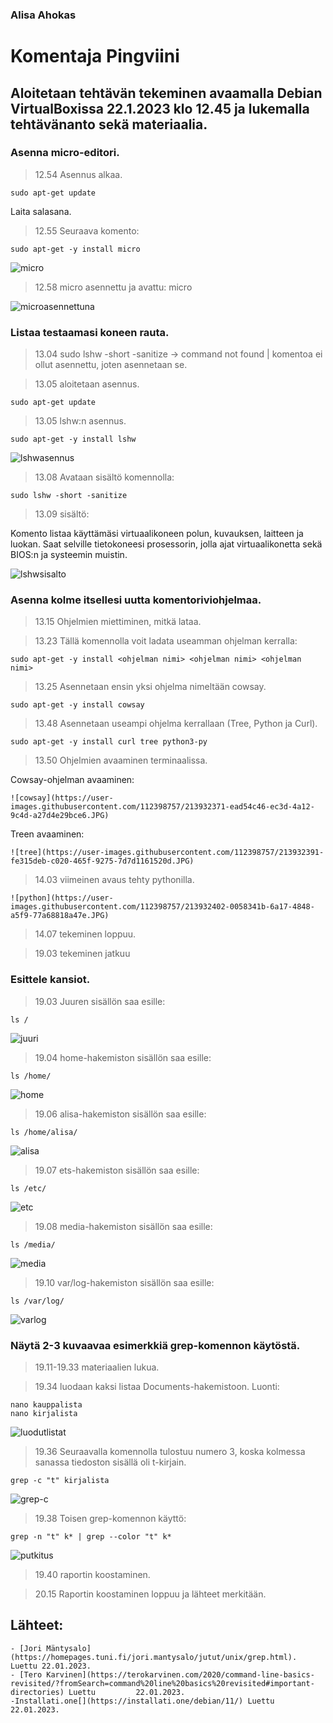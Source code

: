 ### Alisa Ahokas

# Komentaja Pingviini													

## Aloitetaan tehtävän tekeminen avaamalla Debian VirtualBoxissa 22.1.2023 klo 12.45 ja lukemalla tehtävänanto sekä materiaalia.

### Asenna micro-editori.

>12.54 Asennus alkaa.

	sudo apt-get update

Laita salasana.

>12.55 Seuraava komento:

	sudo apt-get -y install micro


![micro](https://user-images.githubusercontent.com/112398757/213931451-6504fa74-dd3a-487e-9b12-ad2decee7c99.JPG)


>12.58 micro asennettu ja avattu:
	micro <tiedoston nimi>
	

  ![microasennettuna](https://user-images.githubusercontent.com/112398757/213931788-55a1a345-0eb5-4453-9849-98b6192abe93.JPG)


### Listaa testaamasi koneen rauta. 
	
>13.04 sudo lshw -short -sanitize -> command not found | komentoa ei ollut asennettu, joten asennetaan se.
	
>13.05 aloitetaan asennus.
	
	sudo apt-get update
	
>13.05 lshw:n asennus.
	
	sudo apt-get -y install lshw
	
![lshwasennus](https://user-images.githubusercontent.com/112398757/213932023-2a01d7dc-017a-4fea-abac-5d837944c575.JPG)
	
	
>13.08 Avataan sisältö komennolla:
	
	sudo lshw -short -sanitize
	
>13.09 sisältö:

Komento listaa käyttämäsi virtuaalikoneen polun, kuvauksen, laitteen ja luokan. Saat selville tietokoneesi prosessorin, jolla ajat virtuaalikonetta sekä BIOS:n ja systeemin muistin.
	
![lshwsisalto](https://user-images.githubusercontent.com/112398757/213932073-51d20051-996a-49ca-9c38-b9e056c7b63b.JPG)

### Asenna kolme itsellesi uutta komentoriviohjelmaa.
	
>13.15 Ohjelmien miettiminen, mitkä lataa.
	
>13.23 Tällä komennolla voit ladata useamman ohjelman kerralla: 
	
	sudo apt-get -y install <ohjelman nimi> <ohjelman nimi> <ohjelman nimi> 
	
>13.25 Asennetaan ensin yksi ohjelma nimeltään cowsay. 
	
	sudo apt-get -y install cowsay
	
>13.48 Asennetaan useampi ohjelma kerrallaan (Tree, Python ja Curl).
	
	sudo apt-get -y install curl tree python3-py
	
>13.50 Ohjelmien avaaminen terminaalissa.
	
Cowsay-ohjelman avaaminen:
	
	![cowsay](https://user-images.githubusercontent.com/112398757/213932371-ead54c46-ec3d-4a12-9c4d-a27d4e29bce6.JPG)

Treen avaaminen:
	
	![tree](https://user-images.githubusercontent.com/112398757/213932391-fe315deb-c020-465f-9275-7d7d1161520d.JPG)

	
>14.03 viimeinen avaus tehty pythonilla.
	
	![python](https://user-images.githubusercontent.com/112398757/213932402-0058341b-6a17-4848-a5f9-77a68818a47e.JPG)

	
>14.07 tekeminen loppuu.

>19.03 tekeminen jatkuu

### Esittele kansiot.
	
>19.03 Juuren sisällön saa esille:
	
	ls /
	
![juuri](https://user-images.githubusercontent.com/112398757/213932569-9cb1b02c-147d-4191-94f7-449c5f7feb54.JPG)

	
>19.04 home-hakemiston sisällön saa esille:
	
	ls /home/
	
![home](https://user-images.githubusercontent.com/112398757/213932581-6d302eab-45ac-4cd7-af25-32b77fd82e9f.JPG)


>19.06 alisa-hakemiston sisällön saa esille:
	
	ls /home/alisa/
	
![alisa](https://user-images.githubusercontent.com/112398757/213932595-5aaf74b6-59fc-4564-921d-c084d49f20cf.JPG)

	
>19.07 ets-hakemiston sisällön saa esille:
	
	ls /etc/
	
![etc](https://user-images.githubusercontent.com/112398757/213932604-d6f34b1c-77d7-48bb-b0e9-d9be7e377038.JPG)

	
>19.08 media-hakemiston sisällön saa esille:
	
	ls /media/
	
![media](https://user-images.githubusercontent.com/112398757/213932617-1680b3ff-9ad6-40f2-b3d2-1e717eccfa38.JPG)

	
>19.10 var/log-hakemiston sisällön saa esille:
	
	ls /var/log/
	
![varlog](https://user-images.githubusercontent.com/112398757/213932630-b862c8c5-d98c-40dd-a0f5-85de76223abb.JPG)


### Näytä 2-3 kuvaavaa esimerkkiä grep-komennon käytöstä.
	
>19.11-19.33 materiaalien lukua.
	
>19.34 luodaan kaksi listaa Documents-hakemistoon. Luonti:
	
	nano kauppalista
	nano kirjalista
	
![luodutlistat](https://user-images.githubusercontent.com/112398757/213932647-891084fa-e891-4156-9ef3-5fcf3ccc99b7.JPG)

	
>19.36 Seuraavalla komennolla tulostuu numero 3, koska kolmessa sanassa tiedoston sisällä oli t-kirjain.
	
	grep -c "t" kirjalista 
	
![grep-c](https://user-images.githubusercontent.com/112398757/213932656-122e19bb-fe78-4642-8473-99671ca87b1e.JPG)

	
>19.38 Toisen grep-komennon käyttö:
	
	grep -n "t" k* | grep --color "t" k*
	
![putkitus](https://user-images.githubusercontent.com/112398757/213932711-1deb71ea-61ab-493c-9a3a-946c6cd7c95c.JPG)

	
>19.40 raportin koostaminen.

> 20.15 Raportin koostaminen loppuu ja lähteet merkitään.

## Lähteet:
	
	- [Jori Mäntysalo](https://homepages.tuni.fi/jori.mantysalo/jutut/unix/grep.html). Luettu 22.01.2023.
	- [Tero Karvinen](https://terokarvinen.com/2020/command-line-basics-revisited/?fromSearch=command%20line%20basics%20revisited#important-directories) Luettu 		22.01.2023.
	-Installati.one[](https://installati.one/debian/11/) Luettu 22.01.2023.
	


